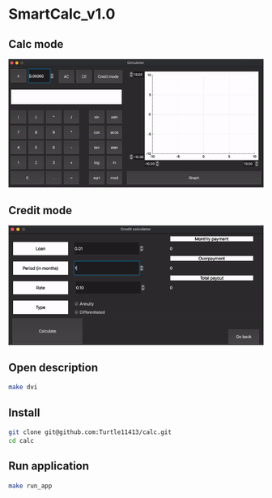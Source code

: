 # SmartCalc_v1.0

## Calc mode
![](gif/calc.gif)

## Credit mode
![](gif/credit.gif)

## Open description
```bash
make dvi
```

## Install
```bash
git clone git@github.com:Turtle11413/calc.git
cd calc
```

## Run application
```bash
make run_app
```